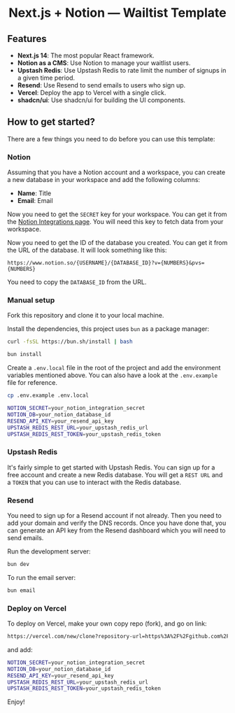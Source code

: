 <h1 align="center">Next.js + Notion — Wailtist Template</h1>

## Features

- **Next.js 14**: The most popular React framework.
- **Notion as a CMS**: Use Notion to manage your waitlist users.
- **Upstash Redis**: Use Upstash Redis to rate limit the number of signups in a given time period.
- **Resend**: Use Resend to send emails to users who sign up.
- **Vercel**: Deploy the app to Vercel with a single click.
- **shadcn/ui**: Use shadcn/ui for building the UI components.


## How to get started?

There are a few things you need to do before you can use this template:

### Notion

Assuming that you have a Notion account and a workspace, you can create a new database in your workspace and add the following columns:

- **Name**: Title
- **Email**: Email

Now you need to get the `SECRET` key for your workspace. You can get it from the [Notion Integrations page](https://www.notion.so/my-integrations). You will need this key to fetch data from your workspace.

Now you need to get the ID of the database you created. You can get it from the URL of the database. It will look something like this:

`https://www.notion.so/{USERNAME}/{DATABASE_ID}?v={NUMBERS}&pvs={NUMBERS}`

You need to copy the `DATABASE_ID` from the URL.


### Manual setup

 Fork this repository and clone it to your local machine.

Install the dependencies, this project uses `bun` as a package manager:

```bash
curl -fsSL https://bun.sh/install | bash
```

```bash
bun install
```

Create a `.env.local` file in the root of the project and add the environment variables mentioned above. You can also have a look at the `.env.example` file for reference.

```bash
cp .env.example .env.local
```

```bash
NOTION_SECRET=your_notion_integration_secret
NOTION_DB=your_notion_database_id
RESEND_API_KEY=your_resend_api_key
UPSTASH_REDIS_REST_URL=your_upstash_redis_url
UPSTASH_REDIS_REST_TOKEN=your_upstash_redis_token
```

### Upstash Redis

It's fairly simple to get started with Upstash Redis. You can sign up for a free account and create a new Redis database. You will get a `REST URL` and a `TOKEN` that you can use to interact with the Redis database.

### Resend

You need to sign up for a Resend account if not already. Then you need to add your domain and verify the DNS records. Once you have done that, you can generate an API key from the Resend dashboard which you will need to send emails.

Run the development server:

```bash
bun dev
```

To run the email server:

```bash
bun email
```

### Deploy on Vercel

To deploy on Vercel, make your own copy repo (fork), and go on link:

```bash
https://vercel.com/new/clone?repository-url=https%3A%2F%2Fgithub.com%2F{YOUR_GITHUB_USERNAME}%2F{YOUR_REPO_NAME}&env=NOTION_SECRET,NOTION_DB,RESEND_API_KEY,UPSTASH_REDIS_REST_URL,UPSTASH_REDIS_REST_TOKEN
```
and add:

```bash
NOTION_SECRET=your_notion_integration_secret
NOTION_DB=your_notion_database_id
RESEND_API_KEY=your_resend_api_key
UPSTASH_REDIS_REST_URL=your_upstash_redis_url
UPSTASH_REDIS_REST_TOKEN=your_upstash_redis_token
```


Enjoy!